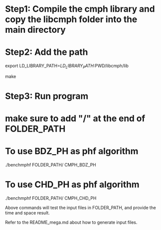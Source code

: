 
# Step1: Compile the cmph library and copy the libcmph folder into the main directory

# Step2: Add the path
export LD_LIBRARY_PATH=$LD_LIBRARY_PATH:$PWD/libcmph/lib

make

# Step3: Run program
# make sure to add "/" at the end of FOLDER_PATH
# To use BDZ_PH as phf algorithm
./benchmphf FOLDER_PATH/ CMPH_BDZ_PH

# To use CHD_PH as phf algorithm
./benchmphf FOLDER_PATH/ CMPH_CHD_PH

Above commands will test the input files in FOLDER_PATH, and provide the time and space result.

Refer to the README_mega.md about how to generate input files.
